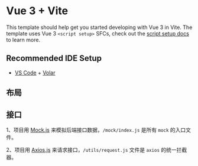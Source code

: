 # Vue 3 + Vite

This template should help get you started developing with Vue 3 in Vite. The template uses Vue 3 `<script setup>` SFCs, check out the [script setup docs](https://v3.vuejs.org/api/sfc-script-setup.html#sfc-script-setup) to learn more.

## Recommended IDE Setup

- [VS Code](https://code.visualstudio.com/) + [Volar](https://marketplace.visualstudio.com/items?itemName=Vue.volar)


## 布局

## 接口

1、项目用 [Mock.js](http://mockjs.com/) 来模拟后端接口数据，`/mock/index.js` 是所有 `mock` 的入口文件。

2、项目用 [Axios.js](http://www.axios-js.com/zh-cn/) 来请求接口，`/utils/request.js` 文件是 `axios` 的统一拦截器。